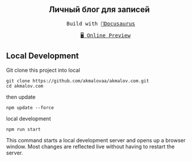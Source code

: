 <h2 align="center">
Личный блог для записей
</h2>

<pre align="center">
 Build with 🦖<a href="https://docusaurus.io/">Docusaurus</a>
</pre>

<pre align="center">
    <a href="https://test.akmalov.com">🖥 Online Preview</a>
</pre>

## Local Development

Git clone this project into local

```shell
git clone https://github.com/akmalovaa/akmalov.com.git
cd akmalov.com
```

then update

```shell
npm update --force
```

local development

```shell
npm run start
```

This command starts a local development server and opens up a browser window. Most changes are reflected live without having to restart the server.

